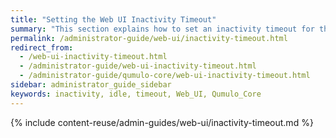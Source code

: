 ```yaml
---
title: "Setting the Web UI Inactivity Timeout"
summary: "This section explains how to set an inactivity timeout for the Qumulo Core Web UI."
permalink: /administrator-guide/web-ui/inactivity-timeout.html
redirect_from:
  - /web-ui-inactivity-timeout.html
  - /administrator-guide/web-ui-inactivity-timeout.html
  - /administrator-guide/qumulo-core/web-ui-inactivity-timeout.html
sidebar: administrator_guide_sidebar
keywords: inactivity, idle, timeout, Web_UI, Qumulo_Core
---
```


{% include content-reuse/admin-guides/web-ui/inactivity-timeout.md %}
